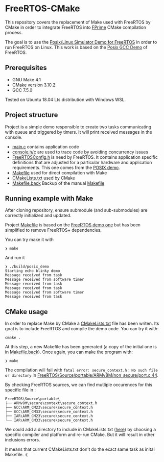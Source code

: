 # FreeRTOS-CMake

This repository covers the replacement of Make used with FreeRTOS by CMake in order to integrate FreeRTOS into [FPrime](https://github.com/nasa/fprime) CMake compilation process.

The goal is to use the [Posix/Linux Simulator Demo for FreeRTOS](https://www.freertos.org/FreeRTOS-simulator-for-Linux.html) in order to run FreeRTOS on Linux. This work is based on the [Posix GCC Demo](https://github.com/FreeRTOS/FreeRTOS/tree/master/FreeRTOS/Demo/Posix_GCC) of FreeRTOS. 

## Prerequisites
- GNU Make 4.1
- CMake version 3.10.2
- GCC 7.5.0

Tested on Ubuntu 18.04 Lts distribution with Windows WSL.

## Project structure
Project is a simple demo responsible to create two tasks communicating with queue and triggered by timers. It will print received messages in the console.
- [main.c](main.c) contains application code
- [console.h/c](console.h) are used to trace code by avoiding concurrency issues
- [FreeRTOSConfig.h](FreeRTOSConfig.h) is need by FreeRTOS. It contains application specific definitions that are adjusted for a particular hardware and application requirements. This one comes from the [POSIX demo](https://github.com/FreeRTOS/FreeRTOS/blob/master/FreeRTOS/Demo/Posix_GCC/FreeRTOSConfig.h).
- [Makefile](Makefile) used for direct compilation with Make
- [CMakeLists.txt](CMakeLists.txt) used by CMake
- [Makefile.back](Makefile.back) Backup of the manual [Makefile](Makefile)

## Running example with Make
After cloning repository, ensure submodule (and sub-submodules) are correctly initialized and updated. 

Project [Makefile](Makefile) is based on the [FreeRTOS demo one](https://github.com/FreeRTOS/FreeRTOS/blob/master/FreeRTOS/Demo/Posix_GCC/Makefile) but has been simplified to remove FreeRTOS+ dependencies. 

You can try make it with 

```
❯ make
```

And run it
```
❯ ./build/posix_demo
Starting echo blinky demo
Message received from task
Message received from software timer
Message received from task
Message received from task
Message received from software timer
Message received from task
```

## CMake usage

In order to replace Make by CMake a [CMakeLists.txt](CMakeLists.txt) file has been writen. Its goal is to include FreeRTOS and compile the demo code. You can try it with:

```
cmake .
```

At this step, a new Makefile has been generated (a copy of the initial one is in [Makefile.back](Makefile.back)). Once again, you can make the program with:

```
❯ make
```

The compilation will fail with `fatal error: secure_context.h: No such file or directory` in [FreeRTOS/Source/portable/ARMv8M/non_secure/port.c:44](https://github.com/FreeRTOS/FreeRTOS-Kernel/blob/47338393f1f79558f6144213409f09f81d7c4837/portable/ARMv8M/non_secure/port.c#L44). 

By checking FreeRTOS sources, we can find mutliple occurences for this specific file in :
```
FreeRTOS\Source\portable\
├── ARMv8M\secure\context\secure_context.h
├── GCC\ARM_CM23\secure\secure_context.h
├── GCC\ARM_CM33\secure\secure_context.h
├── IAR\ARM_CM23\secure\secure_context.h
└── IAR\ARM_CM33\secure\secure_context.h
```

We could add a directory to include in CMakeLists.txt ([here](https://github.com/jonathanmichel/FreeRTOS-CMake/blob/167a5ac0153504d88c455072fb08df05f5c3fadd/CMakeLists.txt#L17)) by choosing a specific compiler and platform and re-run CMake. But it will result in other inclusions errors. 

It means that current CMakeLists.txt don't do the exact same task as inital Makefile. :(

